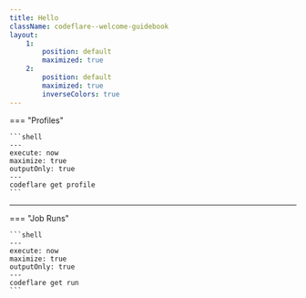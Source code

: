 ```yaml
---
title: Hello
className: codeflare--welcome-guidebook
layout:
    1:
        position: default
        maximized: true
    2: 
        position: default
        maximized: true
        inverseColors: true
---
```


<!-- <img alt="CodeFlare Icon" src="@kui-shell/client/icons/svg/codeflare.svg" width="80" height="80" /> -->

=== "Profiles"

    ```shell
    ---
    execute: now
    maximize: true
    outputOnly: true
    ---
    codeflare get profile
    ```

---

=== "Job Runs"

    ```shell
    ---
    execute: now
    maximize: true
    outputOnly: true
    ---
    codeflare get run
    ```

